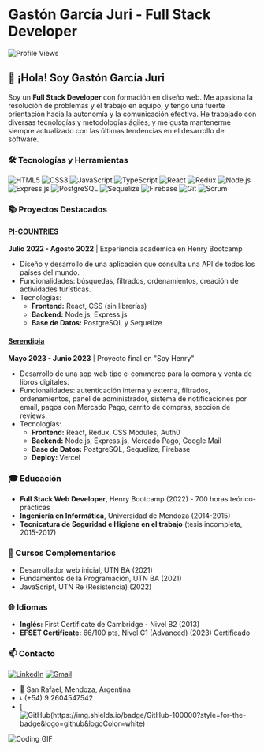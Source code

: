 # Gastón García Juri - Full Stack Developer

![Profile Views](https://komarev.com/ghpvc/?username=gastigarciajuri&style=flat-square)

## 👋 ¡Hola! Soy Gastón García Juri

Soy un **Full Stack Developer** con formación en diseño web. Me apasiona la resolución de problemas y el trabajo en equipo, y tengo una fuerte orientación hacia la autonomía y la comunicación efectiva. He trabajado con diversas tecnologías y metodologías ágiles, y me gusta mantenerme siempre actualizado con las últimas tendencias en el desarrollo de software.

### 🛠️ Tecnologías y Herramientas

![HTML5](https://img.shields.io/badge/-HTML5-E34F26?logo=html5&logoColor=fff&style=flat)
![CSS3](https://img.shields.io/badge/-CSS3-1572B6?logo=css3&logoColor=fff&style=flat)
![JavaScript](https://img.shields.io/badge/-JavaScript-F7DF1E?logo=javascript&logoColor=000&style=flat)
![TypeScript](https://img.shields.io/badge/-TypeScript-007ACC?logo=typescript&logoColor=fff&style=flat)
![React](https://img.shields.io/badge/-React-61DAFB?logo=react&logoColor=000&style=flat)
![Redux](https://img.shields.io/badge/-Redux-764ABC?logo=redux&logoColor=fff&style=flat)
![Node.js](https://img.shields.io/badge/-Node.js-339933?logo=node.js&logoColor=fff&style=flat)
![Express.js](https://img.shields.io/badge/-Express.js-000?logo=express&logoColor=fff&style=flat)
![PostgreSQL](https://img.shields.io/badge/-PostgreSQL-336791?logo=postgresql&logoColor=fff&style=flat)
![Sequelize](https://img.shields.io/badge/-Sequelize-52B0E7?logo=sequelize&logoColor=fff&style=flat)
![Firebase](https://img.shields.io/badge/-Firebase-FFCA28?logo=firebase&logoColor=000&style=flat)
![Git](https://img.shields.io/badge/-Git-F05032?logo=git&logoColor=fff&style=flat)
![Scrum](https://img.shields.io/badge/-Scrum-6DB33F?logo=scrumalliance&logoColor=fff&style=flat)

### 📚 Proyectos Destacados


#### [PI-COUNTRIES](https://github.com/gastigarciajuri/PI-COUNTRIES)
**Julio 2022 - Agosto 2022** | Experiencia académica en Henry Bootcamp
- Diseño y desarrollo de una aplicación que consulta una API de todos los países del mundo.
- Funcionalidades: búsquedas, filtrados, ordenamientos, creación de actividades turísticas.
- Tecnologías: 
  - **Frontend:** React, CSS (sin librerías)
  - **Backend:** Node.js, Express.js
  - **Base de Datos:** PostgreSQL y Sequelize


#### [Serendipia](https://github.com/pfbooks/pfbooks)
**Mayo 2023 - Junio 2023** | Proyecto final en "Soy Henry"
- Desarrollo de una app web tipo e-commerce para la compra y venta de libros digitales.
- Funcionalidades: autenticación interna y externa, filtrados, ordenamientos, panel de administrador, sistema de notificaciones por email, pagos con Mercado Pago, carrito de compras, sección de reviews.
- Tecnologías:
  - **Frontend:** React, Redux, CSS Modules, Auth0
  - **Backend:** Node.js, Express.js, Mercado Pago, Google Mail
  - **Base de Datos:** PostgreSQL, Sequelize, Firebase
  - **Deploy:** Vercel

### 🎓 Educación

- **Full Stack Web Developer**, Henry Bootcamp (2022) - 700 horas teórico-prácticas
- **Ingeniería en Informática**, Universidad de Mendoza (2014-2015)
- **Tecnicatura de Seguridad e Higiene en el trabajo** (tesis incompleta, 2015-2017)

### 📜 Cursos Complementarios

- Desarrollador web inicial, UTN BA (2021)
- Fundamentos de la Programación, UTN BA (2021)
- JavaScript, UTN Re (Resistencia) (2022)

### 🌐 Idiomas

- **Inglés:** First Certificate de Cambridge - Nivel B2 (2013)
- **EFSET Certificate:** 66/100 pts, Nivel C1 (Advanced) (2023) [Certificado](https://www.efset.org/cert/Ganm26)

### 📫 Contacto

[![LinkedIn](https://img.shields.io/badge/LinkedIn-0077B5?style=for-the-badge&logo=linkedin&logoColor=white)](https://www.linkedin.com/in/gastongarciajuri)
[![Gmail](https://img.shields.io/badge/Gmail-D14836?style=for-the-badge&logo=gmail&logoColor=white)](mailto:gastongarciajuri@gmail.com)

- 📍 San Rafael, Mendoza, Argentina
- 📞 (+54) 9 2604547542
- [![GitHub(https://img.shields.io/badge/GitHub-100000?style=for-the-badge&logo=github&logoColor=white)](https://github.com/gastigarciajuri)


![Coding GIF](https://media.giphy.com/media/qgQUggAC3Pfv687qPC/giphy.gif)


